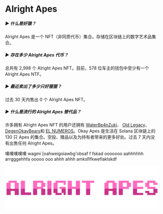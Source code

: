 # Alright Apes

##### ▶ 什么是好猿？

Alright Apes 是一个 NFT（非同质代币）集合。存储在区块链上的数字艺术品集合。

##### ▶ 存在多少 Alright Apes 代币？

总共有 2,998 个 Alright Apes NFT。目前，578 位车主的钱包中至少有一个 Alright Apes NTF。

##### ▶ 最近卖出了多少只好猩猩？

过去 30 天内售出 0 个 Alright Apes NFT。

##### ▶ 什么是流行的 Alright Apes 替代品？

许多拥有 Alright Apes NFT 的用户还拥有 [WaterBe4nZuki](https://www.nft-stats.com/collection/waterbe4nzuki)、 [Old Legacy](https://www.nft-stats.com/collection/old-legacy)、 [DegenOkayBears](https://www.nft-stats.com/collection/degenbears)和 [EL NUMEROS](https://www.nft-stats.com/collection/elnumeros)。Okay Apes 是生活在 Solana 区块链上的 130 只 Apes 的集合。空投、赠品以及为持有者带来的更多好处。过去 7 天内没有出售任何 Alright Apes。

噢噢噢噢噢 wagmi [oahweigoiawbg'obsaf f fskad ooooooo aahhhhhh arrgggehhfa ooooo ooo ahhh ahhh amksflfkweflaklskdf

![unnamed](unnamed.png)
